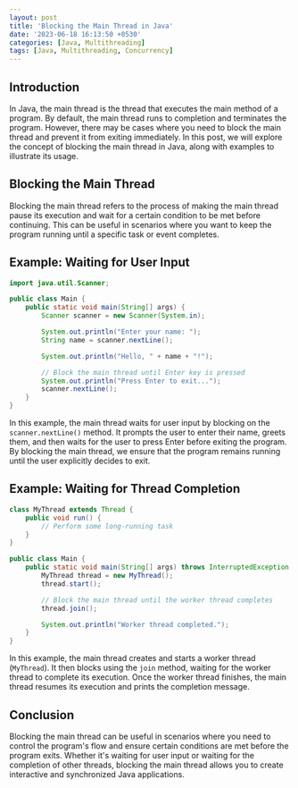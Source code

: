 ```yaml
---
layout: post
title: 'Blocking the Main Thread in Java'
date: '2023-06-18 16:13:50 +0530'
categories: [Java, Multithreading]
tags: [Java, Multithreading, Concurrency]
---
```

## Introduction

In Java, the main thread is the thread that executes the main method of a program. By default, the main thread runs to completion and terminates the program. However, there may be cases where you need to block the main thread and prevent it from exiting immediately. In this post, we will explore the concept of blocking the main thread in Java, along with examples to illustrate its usage.

## Blocking the Main Thread

Blocking the main thread refers to the process of making the main thread pause its execution and wait for a certain condition to be met before continuing. This can be useful in scenarios where you want to keep the program running until a specific task or event completes.

## Example: Waiting for User Input

```java
import java.util.Scanner;

public class Main {
    public static void main(String[] args) {
        Scanner scanner = new Scanner(System.in);

        System.out.println("Enter your name: ");
        String name = scanner.nextLine();

        System.out.println("Hello, " + name + "!");

        // Block the main thread until Enter key is pressed
        System.out.println("Press Enter to exit...");
        scanner.nextLine();
    }
}
```

In this example, the main thread waits for user input by blocking on the `scanner.nextLine()` method. It prompts the user to enter their name, greets them, and then waits for the user to press Enter before exiting the program. By blocking the main thread, we ensure that the program remains running until the user explicitly decides to exit.

## Example: Waiting for Thread Completion

```java
class MyThread extends Thread {
    public void run() {
        // Perform some long-running task
    }
}

public class Main {
    public static void main(String[] args) throws InterruptedException {
        MyThread thread = new MyThread();
        thread.start();

        // Block the main thread until the worker thread completes
        thread.join();

        System.out.println("Worker thread completed.");
    }
}
```

In this example, the main thread creates and starts a worker thread (`MyThread`). It then blocks using the `join` method, waiting for the worker thread to complete its execution. Once the worker thread finishes, the main thread resumes its execution and prints the completion message.

## Conclusion

Blocking the main thread can be useful in scenarios where you need to control the program's flow and ensure certain conditions are met before the program exits. Whether it's waiting for user input or waiting for the completion of other threads, blocking the main thread allows you to create interactive and synchronized Java applications.